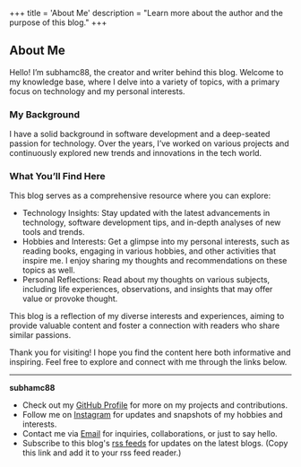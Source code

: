 +++
title = 'About Me'
description = "Learn more about the author and the purpose of this blog."
+++

## About Me

Hello! I’m subhamc88, the creator and writer behind this blog.
Welcome to my knowledge base, where I delve into a variety of topics, with a primary focus on technology and my personal interests.

### My Background

I have a solid background in software development and a deep-seated passion for technology.
Over the years, I’ve worked on various projects and continuously explored new trends and innovations in the tech world.

### What You’ll Find Here

This blog serves as a comprehensive resource where you can explore:

- Technology Insights: Stay updated with the latest advancements in technology, software development tips, and in-depth analyses of new tools and trends.
- Hobbies and Interests: Get a glimpse into my personal interests, such as reading books, engaging in various hobbies, and other activities that inspire me. I enjoy sharing my thoughts and recommendations on these topics as well.
- Personal Reflections: Read about my thoughts on various subjects, including life experiences, observations, and insights that may offer value or provoke thought.

This blog is a reflection of my diverse interests and experiences, aiming to provide valuable content and foster a connection with readers who share similar passions.

Thank you for visiting! I hope you find the content here both informative and inspiring. Feel free to explore and connect with me through the links below.

---

**subhamc88**

- Check out my [GitHub Profile](https://www.github.com/subhamc88) for more on my projects and contributions.
- Follow me on [Instagram](https://instagram.com/subhamc_88?igsh=M2Njaml0bDZlbmk2&utm_source=qr) for updates and snapshots of my hobbies and interests.
- Contact me via [Email](mailto:subham020304@gmail.com) for inquiries, collaborations, or just to say hello.
- Subscribe to this blog's [rss feeds](https://subhamc88.github.io/blog/index.xml) for updates on the latest blogs. (Copy this link and add it to your rss feed reader.)
